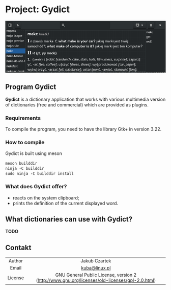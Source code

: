 # Project: Gydict

![](./data/images/gydict.png "Gydict")

## Program Gydict
**Gydict** is a dictionary application that works with various multimedia version of dictionaries (free and commercial) which are provided as plugins.

### Requirements
To compile the program, you need to have the library Gtk+ in version 3.22.

### How to compile
Gydict is built using meson
 ```
 meson builddir
 ninja -C builddir
 sudo ninja -C builddir install
 ```
### What does Gydict offer?
*  reacts on the system clipboard;
*  prints the definition of the current displayed word.

## What dictionaries can use with Gydict?

__TODO__

## Contakt
|             |                          |
| :----:      | :----:                   |
| Author      | Jakub Czartek            |
| Email       | kuba@linux.pl            |
| License     | GNU General Public License, version 2 (http://www.gnu.org/licenses/old-licenses/gpl-2.0.html) |

